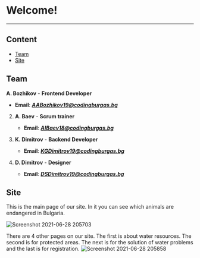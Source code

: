 # Welcome! 

---

## Content

+ [Team](#team)
+ [Site](#site)
## Team	<a name = "team"></a>

**A. Bozhikov** - **Frontend Developer**	

   - **Email**: [***AABozhikov19@codingburgas.bg***](mailto:AABozhikov19@codingburgas.bg)	
   	

2. **A. Baev** - **Scrum trainer**	

   - **Email**: [***AIBaev18@codingburgas.bg***](mailto:AIBaev18@codingburgas.bg)	
   	

3. **K. Dimitrov** - **Backend Developer**	

   - **Email**: [***KGDimitrov19@codingburgas.bg***](mailto:KGDimitrov19@codingburgas.bg)		

4. **D. Dimitrov** - **Designer**	

   - **Email**: [***DSDimitrov19@codingburgas.bg***](mailto:DSDimitrov19@codingburgas.bg)


## Site <a name = "site"></a>

This is the main page of our site. In it you can see which animals are endangered in Bulgaria.

![Screenshot 2021-06-28 205703](https://user-images.githubusercontent.com/63719298/123682291-7f074480-d853-11eb-8431-4c4e6bd5b9fd.png)



There are 4 other pages on our site. The first is about water resources. The second is for protected areas. The next is for the solution of water problems and the last is for registration.
![Screenshot 2021-06-28 205858](https://user-images.githubusercontent.com/63719298/123682462-b4ac2d80-d853-11eb-9f3b-37d1a8bf690d.png)
